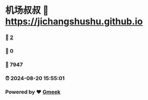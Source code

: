# 机场叔叔 :link: https://jichangshushu.github.io 
### :page_facing_up: [2](https://jichangshushu.github.io/tag.html) 
### :speech_balloon: 0 
### :hibiscus: 7947 
### :alarm_clock: 2024-08-20 15:55:01 
### Powered by :heart: [Gmeek](https://github.com/Meekdai/Gmeek)
